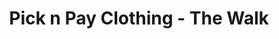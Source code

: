---
title: "Pick n Pay Clothing - The Walk"
url: /bloemfontein/pick-n-pay-clothing-the-walk/
shop: clothes
---